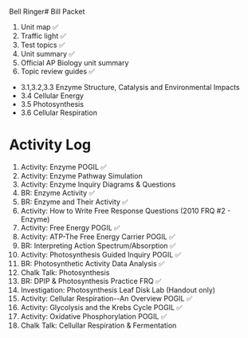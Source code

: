 Bell Ringer# Bill Packet

1. Unit map ✅
2. Traffic light ✅
3. Test topics ✅
4. Unit summary ✅
5. Official AP Biology unit summary
6. Topic review guides ✅
- 3.1,3.2,3.3 Enzyme Structure, Catalysis and Environmental Impacts  
- 3.4 Cellular Energy  
- 3.5 Photosynthesis  
- 3.6 Cellular Respiration

# Activity Log 

1. Activity: Enzyme POGIL ✅
2. Activity: Enzyme Pathway Simulation
3. Activity: Enzyme Inquiry Diagrams & Questions
4. BR: Enzyme Activity ✅
5. BR: Enzyme and Their Activity ✅
6. Activity: How to Write Free Response Questions (2010 FRQ #2 - Enzyme)
7. Activity: Free Energy POGIL ✅
8. Activity: ATP-The Free Energy Carrier POGIL ✅
9. BR: Interpreting Action Spectrum/Absorption ✅
10. Activity: Photosynthesis Guided Inquiry POGIL ✅
11. BR: Photosynthetic Activity Data Analysis ✅
12. Chalk Talk: Photosynthesis
13. BR: DPIP & Photosynthesis Practice FRQ ✅
14. Investigation: Photosynthesis Leaf Disk Lab (Handout only)
15. Activity: Cellular Respiration--An Overview POGIL ✅
16. Activity: Glycolysis and the Krebs Cycle POGIL ✅
17. Activity: Oxidative Phosphorylation POGIL ✅
18. Chalk Talk: Cellullar Respiration & Fermentation